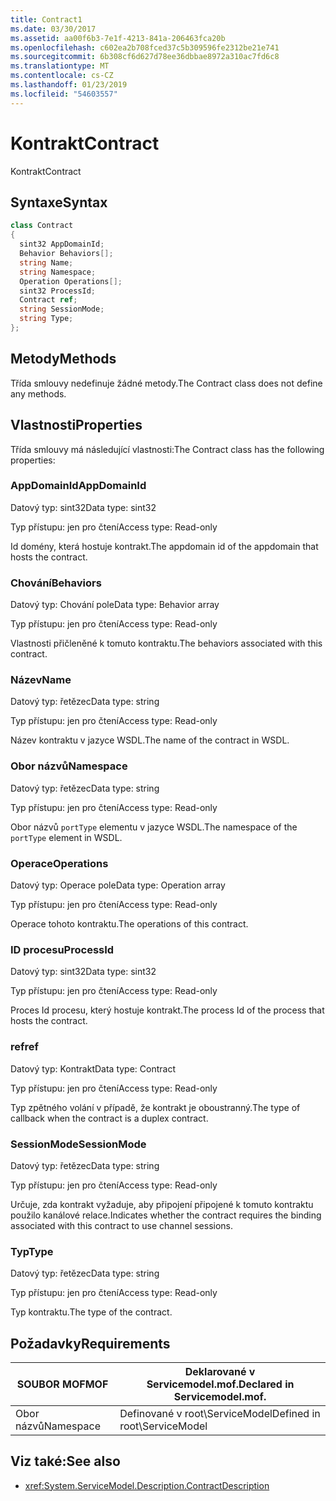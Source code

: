 ```yaml
---
title: Contract1
ms.date: 03/30/2017
ms.assetid: aa00f6b3-7e1f-4213-841a-206463fca20b
ms.openlocfilehash: c602ea2b708fced37c5b309596fe2312be21e741
ms.sourcegitcommit: 6b308cf6d627d78ee36dbbae8972a310ac7fd6c8
ms.translationtype: MT
ms.contentlocale: cs-CZ
ms.lasthandoff: 01/23/2019
ms.locfileid: "54603557"
---
```

# <a name="contract"></a><span data-ttu-id="add52-102">Kontrakt</span><span class="sxs-lookup"><span data-stu-id="add52-102">Contract</span></span>
<span data-ttu-id="add52-103">Kontrakt</span><span class="sxs-lookup"><span data-stu-id="add52-103">Contract</span></span>  
  
## <a name="syntax"></a><span data-ttu-id="add52-104">Syntaxe</span><span class="sxs-lookup"><span data-stu-id="add52-104">Syntax</span></span>  
  
```csharp
class Contract  
{  
  sint32 AppDomainId;  
  Behavior Behaviors[];  
  string Name;  
  string Namespace;  
  Operation Operations[];  
  sint32 ProcessId;  
  Contract ref;  
  string SessionMode;  
  string Type;  
};  
```  
  
## <a name="methods"></a><span data-ttu-id="add52-105">Metody</span><span class="sxs-lookup"><span data-stu-id="add52-105">Methods</span></span>  
 <span data-ttu-id="add52-106">Třída smlouvy nedefinuje žádné metody.</span><span class="sxs-lookup"><span data-stu-id="add52-106">The Contract class does not define any methods.</span></span>  
  
## <a name="properties"></a><span data-ttu-id="add52-107">Vlastnosti</span><span class="sxs-lookup"><span data-stu-id="add52-107">Properties</span></span>  
 <span data-ttu-id="add52-108">Třída smlouvy má následující vlastnosti:</span><span class="sxs-lookup"><span data-stu-id="add52-108">The Contract class has the following properties:</span></span>  
  
### <a name="appdomainid"></a><span data-ttu-id="add52-109">AppDomainId</span><span class="sxs-lookup"><span data-stu-id="add52-109">AppDomainId</span></span>  
 <span data-ttu-id="add52-110">Datový typ: sint32</span><span class="sxs-lookup"><span data-stu-id="add52-110">Data type: sint32</span></span>  
  
 <span data-ttu-id="add52-111">Typ přístupu: jen pro čtení</span><span class="sxs-lookup"><span data-stu-id="add52-111">Access type: Read-only</span></span>  
  
 <span data-ttu-id="add52-112">Id domény, která hostuje kontrakt.</span><span class="sxs-lookup"><span data-stu-id="add52-112">The appdomain id of the appdomain that hosts the contract.</span></span>  
  
### <a name="behaviors"></a><span data-ttu-id="add52-113">Chování</span><span class="sxs-lookup"><span data-stu-id="add52-113">Behaviors</span></span>  
 <span data-ttu-id="add52-114">Datový typ: Chování pole</span><span class="sxs-lookup"><span data-stu-id="add52-114">Data type: Behavior array</span></span>  
  
 <span data-ttu-id="add52-115">Typ přístupu: jen pro čtení</span><span class="sxs-lookup"><span data-stu-id="add52-115">Access type: Read-only</span></span>  
  
 <span data-ttu-id="add52-116">Vlastnosti přičleněné k tomuto kontraktu.</span><span class="sxs-lookup"><span data-stu-id="add52-116">The behaviors associated with this contract.</span></span>  
  
### <a name="name"></a><span data-ttu-id="add52-117">Název</span><span class="sxs-lookup"><span data-stu-id="add52-117">Name</span></span>  
 <span data-ttu-id="add52-118">Datový typ: řetězec</span><span class="sxs-lookup"><span data-stu-id="add52-118">Data type: string</span></span>  
  
 <span data-ttu-id="add52-119">Typ přístupu: jen pro čtení</span><span class="sxs-lookup"><span data-stu-id="add52-119">Access type: Read-only</span></span>  
  
 <span data-ttu-id="add52-120">Název kontraktu v jazyce WSDL.</span><span class="sxs-lookup"><span data-stu-id="add52-120">The name of the contract in WSDL.</span></span>  
  
### <a name="namespace"></a><span data-ttu-id="add52-121">Obor názvů</span><span class="sxs-lookup"><span data-stu-id="add52-121">Namespace</span></span>  
 <span data-ttu-id="add52-122">Datový typ: řetězec</span><span class="sxs-lookup"><span data-stu-id="add52-122">Data type: string</span></span>  
  
 <span data-ttu-id="add52-123">Typ přístupu: jen pro čtení</span><span class="sxs-lookup"><span data-stu-id="add52-123">Access type: Read-only</span></span>  
  
 <span data-ttu-id="add52-124">Obor názvů `portType` elementu v jazyce WSDL.</span><span class="sxs-lookup"><span data-stu-id="add52-124">The namespace of the `portType` element in WSDL.</span></span>  
  
### <a name="operations"></a><span data-ttu-id="add52-125">Operace</span><span class="sxs-lookup"><span data-stu-id="add52-125">Operations</span></span>  
 <span data-ttu-id="add52-126">Datový typ: Operace pole</span><span class="sxs-lookup"><span data-stu-id="add52-126">Data type: Operation array</span></span>  
  
 <span data-ttu-id="add52-127">Typ přístupu: jen pro čtení</span><span class="sxs-lookup"><span data-stu-id="add52-127">Access type: Read-only</span></span>  
  
 <span data-ttu-id="add52-128">Operace tohoto kontraktu.</span><span class="sxs-lookup"><span data-stu-id="add52-128">The operations of this contract.</span></span>  
  
### <a name="processid"></a><span data-ttu-id="add52-129">ID procesu</span><span class="sxs-lookup"><span data-stu-id="add52-129">ProcessId</span></span>  
 <span data-ttu-id="add52-130">Datový typ: sint32</span><span class="sxs-lookup"><span data-stu-id="add52-130">Data type: sint32</span></span>  
  
 <span data-ttu-id="add52-131">Typ přístupu: jen pro čtení</span><span class="sxs-lookup"><span data-stu-id="add52-131">Access type: Read-only</span></span>  
  
 <span data-ttu-id="add52-132">Proces Id procesu, který hostuje kontrakt.</span><span class="sxs-lookup"><span data-stu-id="add52-132">The process Id of the process that hosts the contract.</span></span>  
  
### <a name="ref"></a><span data-ttu-id="add52-133">ref</span><span class="sxs-lookup"><span data-stu-id="add52-133">ref</span></span>  
 <span data-ttu-id="add52-134">Datový typ: Kontrakt</span><span class="sxs-lookup"><span data-stu-id="add52-134">Data type: Contract</span></span>  
  
 <span data-ttu-id="add52-135">Typ přístupu: jen pro čtení</span><span class="sxs-lookup"><span data-stu-id="add52-135">Access type: Read-only</span></span>  
  
 <span data-ttu-id="add52-136">Typ zpětného volání v případě, že kontrakt je oboustranný.</span><span class="sxs-lookup"><span data-stu-id="add52-136">The type of callback when the contract is a duplex contract.</span></span>  
  
### <a name="sessionmode"></a><span data-ttu-id="add52-137">SessionMode</span><span class="sxs-lookup"><span data-stu-id="add52-137">SessionMode</span></span>  
 <span data-ttu-id="add52-138">Datový typ: řetězec</span><span class="sxs-lookup"><span data-stu-id="add52-138">Data type: string</span></span>  
  
 <span data-ttu-id="add52-139">Typ přístupu: jen pro čtení</span><span class="sxs-lookup"><span data-stu-id="add52-139">Access type: Read-only</span></span>  
  
 <span data-ttu-id="add52-140">Určuje, zda kontrakt vyžaduje, aby připojení připojené k tomuto kontraktu použilo kanálové relace.</span><span class="sxs-lookup"><span data-stu-id="add52-140">Indicates whether the contract requires the binding associated with this contract to use channel sessions.</span></span>  
  
### <a name="type"></a><span data-ttu-id="add52-141">Typ</span><span class="sxs-lookup"><span data-stu-id="add52-141">Type</span></span>  
 <span data-ttu-id="add52-142">Datový typ: řetězec</span><span class="sxs-lookup"><span data-stu-id="add52-142">Data type: string</span></span>  
  
 <span data-ttu-id="add52-143">Typ přístupu: jen pro čtení</span><span class="sxs-lookup"><span data-stu-id="add52-143">Access type: Read-only</span></span>  
  
 <span data-ttu-id="add52-144">Typ kontraktu.</span><span class="sxs-lookup"><span data-stu-id="add52-144">The type of the contract.</span></span>  
  
## <a name="requirements"></a><span data-ttu-id="add52-145">Požadavky</span><span class="sxs-lookup"><span data-stu-id="add52-145">Requirements</span></span>  
  
|<span data-ttu-id="add52-146">SOUBOR MOF</span><span class="sxs-lookup"><span data-stu-id="add52-146">MOF</span></span>|<span data-ttu-id="add52-147">Deklarované v Servicemodel.mof.</span><span class="sxs-lookup"><span data-stu-id="add52-147">Declared in Servicemodel.mof.</span></span>|  
|---------|-----------------------------------|  
|<span data-ttu-id="add52-148">Obor názvů</span><span class="sxs-lookup"><span data-stu-id="add52-148">Namespace</span></span>|<span data-ttu-id="add52-149">Definované v root\ServiceModel</span><span class="sxs-lookup"><span data-stu-id="add52-149">Defined in root\ServiceModel</span></span>|  
  
## <a name="see-also"></a><span data-ttu-id="add52-150">Viz také:</span><span class="sxs-lookup"><span data-stu-id="add52-150">See also</span></span>
- <xref:System.ServiceModel.Description.ContractDescription>
